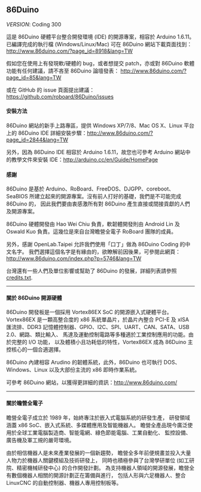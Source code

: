 86Duino
---------

_VERSION_: Coding 300

這是 86Duino 硬體平台整合開發環境 (IDE) 的開源專案，相容於 Arduino 1.6.11。
已編譯完成的執行檔 (Windows/Linux/Mac) 可在 86Duino 網站下載頁面找到：
http://www.86duino.com/?page_id=8918&lang=TW

假如您在使用上有發現軟/硬體的 bug，或者想提交 patch，亦或對 86Duino
軟體功能有任何建議，請不吝至 86Duino 論壇發表：
http://www.86duino.com/?page_id=85&lang=TW

或在 GitHub 的 issue 頁面提出建議：https://github.com/roboard/86Duino/issues


#### 安裝方法 ####

86Duino 網站的新手上路專區，提供 Windows XP/7/8、Mac OS X、Linux
平台上的 86Duino IDE 詳細安裝步驟：http://www.86duino.com/?page_id=2844&lang=TW

另外，因為 86Duino IDE 相容於 Arduino 1.6.11，故您也可參考 Arduino
網站中的教學文件來安裝 IDE：http://arduino.cc/en/Guide/HomePage


#### 感謝 ####

86Duino 是基於 Arduino、RoBoard、FreeDOS、DJGPP、coreboot、SeaBIOS
所建立起來的開源專案。沒有前人打好的基礎，我們是不可能完成 86Duino 的，
因此我們要由衷感激所有對 86Duino 產生直接或間接貢獻的人們及開源專案。

86Duino 硬體開發由 Hao Wei Chiu 負責，軟韌體開發則由 Android Lin 及 Oswald Kuo 
負責。這幾位是來自台灣瞻營全電子 RoBoard 團隊的成員。

另外，感謝 OpenLab.Taipei 允許我們使用「口丁」做為 86Duino Coding 的中文名字。
我們選擇這個名字是有緣由的，欲瞭解前因後果，可參閱此網頁：
http://www.86duino.com/index.php?p=5746&lang=TW

台灣還有一些人們及單位影響或幫助了 86Duino 的發展，詳細列表請參照 
[credits.txt](https://github.com/roboard/86Duino/blob/master/credits.txt).


---------------------------------------

#### 關於 86Duino 開源硬體 ####

86Duino 開發板是一個採用 Vortex86EX SoC 的開源嵌入式硬體平台。Vortex86EX
是一顆高整合度的 x86 系統單晶片，於晶片內整合 PCI-E 及 xISA 匯流排、DDR3
記憶體控制器、GPIO、I2C、SPI、UART、CAN、SATA、USB 2.0、網路、類比輸入、
馬達及運動控制電路等多種適於工業控制應用的功能。由於完整的 I/O 功能，
以及體積小且功耗低的特性，Vortex86EX 成為 86Duino 主控核心的一個合適選擇。

86Duino 內建相容 Arudino 的韌體系統，此外，86Duino 也可執行 DOS、Windows、Linux 
以及大部份主流的 x86 即時作業系統。

可參考 86Duino 網站，以獲得更詳細的資訊：http://www.86duino.com/


---------------------------------------

#### 關於瞻營全電子 ####

瞻營全電子成立於 1989 年，始終專注於嵌入式電腦系統的研發生產，
研發領域涵蓋 x86 SoC、嵌入式系統、多媒體應用及智能機器人。
瞻營全產品現今廣泛使用於全球工業電腦製造商、智能電網、綠色節能電腦、工業自動化、
監控設備、廣告機及軍工規的嚴苛環境。

由於相信機器人是未來產業發展的一個新趨勢，
瞻營全多年前便規畫並投入大量人物力於機器人關鍵模組及技術研發上，
同時也積極參與了台灣學研單位 (如工研院、精密機械研發中心) 的合作開發計劃。
為支持機器人領域的開源發展，瞻營全有數個機器人相關的開源計劃正在籌備與進行，
包括人形與六足機器人、整合 LinuxCNC 的自動控制器、機器人專用控制板等。
